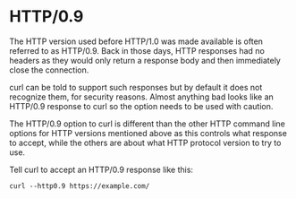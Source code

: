# HTTP/0.9

The HTTP version used before HTTP/1.0 was made available is often referred to
as HTTP/0.9. Back in those days, HTTP responses had no headers as they would
only return a response body and then immediately close the connection.

curl can be told to support such responses but by default it does not
recognize them, for security reasons. Almost anything bad looks like an
HTTP/0.9 response to curl so the option needs to be used with caution.

The HTTP/0.9 option to curl is different than the other HTTP command line
options for HTTP versions mentioned above as this controls what response to
accept, while the others are about what HTTP protocol version to try to use.

Tell curl to accept an HTTP/0.9 response like this:

    curl --http0.9 https://example.com/
